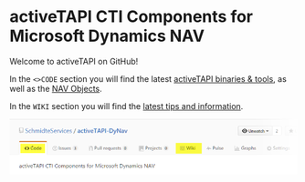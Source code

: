 # activeTAPI CTI Components for Microsoft Dynamics NAV

Welcome to activeTAPI on GitHub!

In the `<>CODE` section you will find the latest [activeTAPI binaries & tools](./activeTAPI-DyNav%20Setup%20and%20Tools), as well as the [NAV Objects](./NavObjects). 

In the `WIKI` section you will find the [latest tips and information](./wiki).

![readme01.png](readme01.png)
